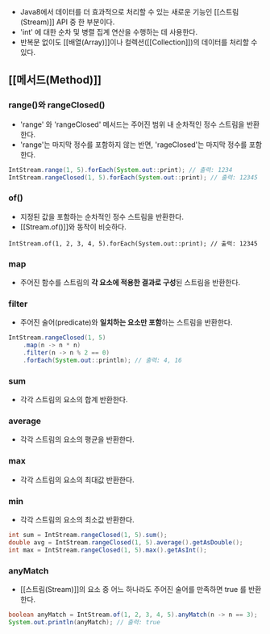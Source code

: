

- Java8에서 데이터를 더 효과적으로 처리할 수 있는 새로운 기능인 [[스트림(Stream)]] API 중 한 부분이다.
- 'int' 에 대한 순차 및 병렬 집계 연산을 수행하는 데 사용한다.
- 반복문 없이도 [[배열(Array)]]이나 컬렉션([[Collection]])의 데이터를 처리할 수 있다.

## [[메서드(Method)]]

### range()와 rangeClosed()

- 'range' 와 'rangeClosed' 메서드는 주어진 범위 내 순차적인 정수 스트림을 반환한다.
- 'range'는 마지막 정수를 포함하지 않는 반면, 'rageClosed'는 마지막 정수를 포함한다.

```java
IntStream.range(1, 5).forEach(System.out::print); // 출력: 1234
IntStream.rangeClosed(1, 5).forEach(System.out::print); // 출력: 12345
```

### of()

- 지정된 값을 포함하는 순차적인 정수 스트림을 반환한다.
- [[Stream.of()]]와 동작이 비슷하다.

```
IntStream.of(1, 2, 3, 4, 5).forEach(System.out::print); // 출력: 12345
```
### map

- 주어진 함수를 스트림의 **각 요소에 적용한 결과로 구성**된 스트림을 반환한다.
### filter

- 주어진 술어(predicate)와 **일치하는 요소만 포함**하는 스트림을 반환한다.

```java
IntStream.rangeClosed(1, 5)
    .map(n -> n * n)
    .filter(n -> n % 2 == 0)
    .forEach(System.out::println); // 출력: 4, 16
```

### sum

- 각각 스트림의 요소의 합계 반환한다.

### average

- 각각 스트림의 요소의 평균을 반환한다.

### max

- 각각 스트림의 요소의 최대값 반환한다.

### min

- 각각 스트림의 요소의 최소값 반환한다.

```java
int sum = IntStream.rangeClosed(1, 5).sum();
double avg = IntStream.rangeClosed(1, 5).average().getAsDouble();
int max = IntStream.rangeClosed(1, 5).max().getAsInt();
```

### anyMatch 

- [[스트림(Stream)]]의 요소 중 어느 하나라도 주어진 술어를 만족하면 true 를 반환한다.

```java
boolean anyMatch = IntStream.of(1, 2, 3, 4, 5).anyMatch(n -> n == 3);
System.out.println(anyMatch); // 출력: true
```

